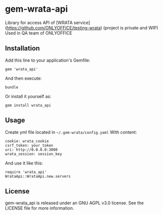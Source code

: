 # gem-wrata-api

Library for access API of [WRATA service] (https://github.com/ONLYOFFICE/testing-wrata) (project is private and WIP)
Used in QA team of ONLYOFFICE

## Installation

Add this line to your application's Gemfile:

    gem 'wrata_api'

And then execute:

    bundle

Or install it yourself as:

    gem install wrata_api

## Usage

Create yml file located in `~/.gem-wrata/config.yaml`
With content:
```
cookie: wrata_cookie
csrf_token: your_token
uri: http://0.0.0.0:3000
wrata_session: session_key
```

And use it like this:
```
require 'wrata_api'
WrataApi::WrataApi.new.servers
```

## License

gem-wrata_api is released under an GNU AGPL v3.0 license. See the LICENSE file for more information.
